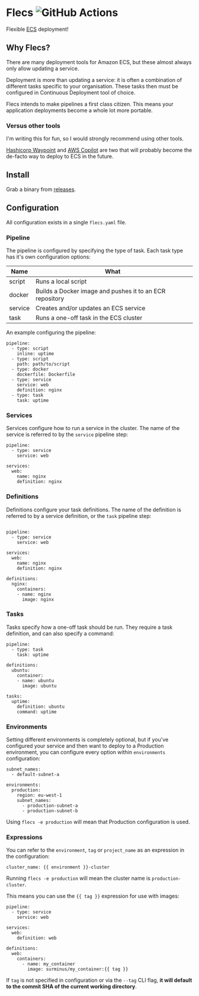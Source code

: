 # Flecs ![GitHub Actions](https://github.com/surminus/flecs/workflows/CI/badge.svg)

Flexible [ECS](https://aws.amazon.com/ecs/) deployment!

## Why Flecs?

There are many deployment tools for Amazon ECS, but these almost always only
allow updating a service.

Deployment is more than updating a service: it is often a combination of
different tasks specific to your organisation. These tasks then must be
configured in Continuous Deployment tool of choice.

Flecs intends to make pipelines a first class citizen. This means your
application deployments become a whole lot more portable.

### Versus other tools

I'm writing this for fun, so I would strongly recommend using other tools.

[Hashicorp Waypoint](https://github.com/hashicorp/waypoint) and [AWS
Copilot](https://aws.amazon.com/containers/copilot/) are two that will probably
become the de-facto way to deploy to ECS in the future.

## Install

Grab a binary from [releases](https://github.com/surminus/flecs/releases).

## Configuration

All configuration exists in a single `flecs.yaml` file.

### Pipeline

The pipeline is configured by specifying the type of task. Each task
type has it's own configuration options:

| Name | What |
|------|------|
| script | Runs a local script |
| docker | Builds a Docker image and pushes it to an ECR repository |
| service | Creates and/or updates an ECS service |
| task | Runs a one-off task in the ECS cluster |

An example configuring the pipeline:

```
pipeline:
  - type: script
    inline: uptime
  - type: script
    path: path/to/script
  - type: docker
    dockerfile: Dockerfile
  - type: service
    service: web
    definition: nginx
  - type: task
    task: uptime
```

### Services

Services configure how to run a service in the cluster. The name of the service
is referred to by the `service` pipeline step:

```
pipeline:
  - type: service
    service: web

services:
  web:
    name: nginx
    definition: nginx
```

### Definitions

Definitions configure your task definitions. The name of the definition is
referred to by a service definition, or the `task` pipeline step:

```

pipeline:
  - type: service
    service: web

services:
  web:
    name: nginx
    definition: nginx

definitions:
  nginx:
    containers:
    - name: nginx
      image: nginx
```

### Tasks

Tasks specify how a one-off task should be run. They require a task
definition, and can also specify a command:

```
pipeline:
  - type: task
    task: uptime

definitions:
  ubuntu:
    container:
    - name: ubuntu
      image: ubuntu

tasks:
  uptime:
    definition: ubuntu
    command: uptime
```

### Environments

Setting different environments is completely optional, but if you've
configured your service and then want to deploy to a Production environment,
you can configure every option within `environments` configuration:

```
subnet_names:
  - default-subnet-a

environments:
  production:
    region: eu-west-1
    subnet_names:
      - production-subnet-a
      - production-subnet-b
```

Using `flecs -e production` will mean that Production configuration is used.

### Expressions

You can refer to the `environment`, `tag` or `project_name` as an expression
in the configuration:

```
cluster_name: {{ environment }}-cluster
```

Running `flecs -e production` will mean the cluster name is
`production-cluster`.

This means you can use the `{{ tag }}` expression for use with images:

```
pipeline:
  - type: service
    service: web

services:
  web:
    definition: web

definitions:
  web:
    containers:
      - name: my_container
        image: surminus/my_container:{{ tag }}
```

If `tag` is not specified in configuration or via the `--tag` CLI flag,
**it will default to the commit SHA of the current working directory**.
